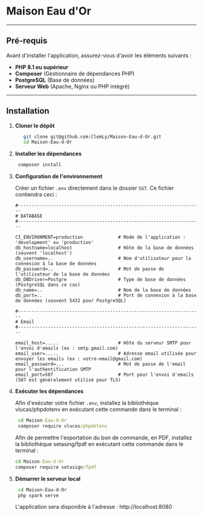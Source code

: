 # **Maison Eau d'Or**

---

## **Pré-requis**

Avant d'installer l'application, assurez-vous d'avoir les éléments suivants :

- **PHP 8.1 ou supérieur**
- **Composer** (Gestionnaire de dépendances PHP)
- **PostgreSQL** (Base de données)
- **Serveur Web** (Apache, Nginx ou PHP intégré)

---

## **Installation**

1. **Cloner le dépôt**

   ```bash
      git clone git@github.com:ClemLy/Maison-Eau-d-Or.git
      cd Maison-Eau-d-Or
   ```

2. **Installer les dépendances**

   ```bash
    composer install

3. **Configuration de l'environnement**

   Créer un fichier `.env` directement dans le dossier `SGT`.
   Ce fichier contiendra ceci :
   
   ```env
   #--------------------------------------------------------------------
   # DATABASE
   #--------------------------------------------------------------------
   
   CI_ENVIRONMENT=production             # Mode de l'application : 'development' ou 'production'
   db_hostname=localhost                 # Hôte de la base de données (souvent 'localhost')
   db_username=..                        # Nom d'utilisateur pour la connexion à la base de données
   db_password=..                        # Mot de passe de l'utilisateur de la base de données
   db_DBDriver=Postgre                   # Type de base de données (PostgreSQL dans ce cas)
   db_name=..                            # Nom de la base de données
   db_port=..                            # Port de connexion à la base de données (souvent 5432 pour PostgreSQL)
   
   #--------------------------------------------------------------------
   # Email
   #--------------------------------------------------------------------
   
   email_host=.....                      # Hôte du serveur SMTP pour l'envoi d'emails (ex : smtp.gmail.com)
   email_user=.....                      # Adresse email utilisée pour envoyer les emails (ex : votre-email@gmail.com)
   email_password=...                    # Mot de passe de l'email pour l'authentification SMTP
   email_port=587                        # Port pour l'envoi d'emails (587 est généralement utilisé pour TLS)
   ```

4. **Exécuter les dépendances**

   Afin d'exécuter votre fichier `.env`, installez la bibliothèque vlucas/phpdotenv en exécutant cette commande dans le terminal :
   ```cmd
    cd Maison-Eau-d-Or
    composer require vlucas/phpdotenv
   ```

   Afin de permettre l'exportation du bon de commande, en PDF, installez la bibliothèque setasing/fpdf en exécutant cette commande dans le terminal :
   ```cmd
   cd Maison-Eau-d-Or
   composer require setasign/fpdf
   ```

6. **Démarrer le serveur local**
  
   ```bash
    cd Maison-Eau-d-Or
    php spark serve
   ```
   
   L'application sera disponible à l'adresse : http://localhost:8080
